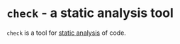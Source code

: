 # `check` - a static analysis tool

`check` is a tool for [static analysis](https://en.wikipedia.org/wiki/Static_program_analysis) of code.
